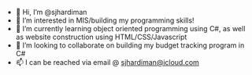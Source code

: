 - 👋 Hi, I’m @sjhardiman
- 👀 I’m interested in MIS/building my programming skills!
- 🌱 I’m currently learning object oriented programming using C#, as well as website construction using HTML/CSS/Javascript
- 💞️ I’m looking to collaborate on building my budget tracking program in C#
- 📫 I can be reached via email @ sjhardiman@icloud.com

<!---
sjhardiman/sjhardiman is a ✨ special ✨ repository because its `README.md` (this file) appears on your GitHub profile.
You can click the Preview link to take a look at your changes.
--->
